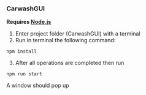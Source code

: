 ### CarwashGUI
**Requires [Node.js](https://nodejs.org)**
1. Enter project folder (CarwashGUI) with a terminal
2. Run in terminal the following command:
```
npm install
```
3. After all operations are completed then run
```
npm run start
```
A window should pop up
